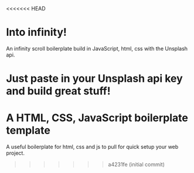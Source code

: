 <<<<<<< HEAD
# Into infinity! 
An infinity scroll boilerplate build in JavaScript, html, css with the Unsplash api.

Just paste in your Unsplash api key and build great stuff! 
=======
# A HTML, CSS, JavaScript boilerplate template
A useful boilerplate for html, css and js to pull for quick setup your web project.
>>>>>>> a4231fe (initial commit)
